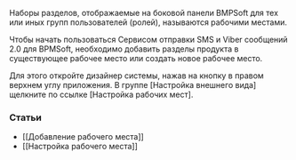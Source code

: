Наборы разделов, отображаемые на боковой панели BMPSoft для тех или иных групп пользователей (ролей), называются рабочими местами.

Чтобы начать пользоваться Сервисом отправки SMS и Viber сообщений 2.0 для BPMSoft, необходимо добавить разделы продукта в существующее рабочее место или создать новое рабочее место.

Для этого откройте дизайнер системы, нажав на кнопку в правом верхнем углу приложения. В группе [Настройка внешнего вида] щелкните по ссылке [Настройка рабочих мест].

### Статьи

- [[Добавление рабочего места]]
- [[Настройка рабочего места]]